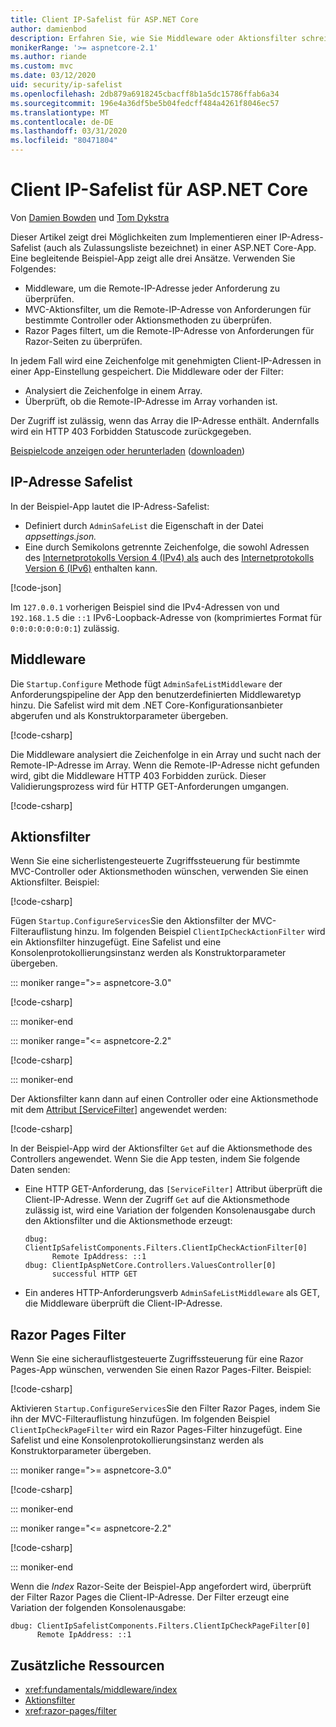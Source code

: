 ```yaml
---
title: Client IP-Safelist für ASP.NET Core
author: damienbod
description: Erfahren Sie, wie Sie Middleware oder Aktionsfilter schreiben, um Remote-IP-Adressen anhand einer Liste genehmigter IP-Adressen zu überprüfen.
monikerRange: '>= aspnetcore-2.1'
ms.author: riande
ms.custom: mvc
ms.date: 03/12/2020
uid: security/ip-safelist
ms.openlocfilehash: 2db879a6918245cbacff8b1a5dc15786ffab6a34
ms.sourcegitcommit: 196e4a36df5be5b04fedcff484a4261f8046ec57
ms.translationtype: MT
ms.contentlocale: de-DE
ms.lasthandoff: 03/31/2020
ms.locfileid: "80471804"
---
```

# <a name="client-ip-safelist-for-aspnet-core"></a>Client IP-Safelist für ASP.NET Core

Von [Damien Bowden](https://twitter.com/damien_bod) und [Tom Dykstra](https://github.com/tdykstra)
 
Dieser Artikel zeigt drei Möglichkeiten zum Implementieren einer IP-Adress-Safelist (auch als Zulassungsliste bezeichnet) in einer ASP.NET Core-App. Eine begleitende Beispiel-App zeigt alle drei Ansätze. Verwenden Sie Folgendes:

* Middleware, um die Remote-IP-Adresse jeder Anforderung zu überprüfen.
* MVC-Aktionsfilter, um die Remote-IP-Adresse von Anforderungen für bestimmte Controller oder Aktionsmethoden zu überprüfen.
* Razor Pages filtert, um die Remote-IP-Adresse von Anforderungen für Razor-Seiten zu überprüfen.

In jedem Fall wird eine Zeichenfolge mit genehmigten Client-IP-Adressen in einer App-Einstellung gespeichert. Die Middleware oder der Filter:

* Analysiert die Zeichenfolge in einem Array. 
* Überprüft, ob die Remote-IP-Adresse im Array vorhanden ist.

Der Zugriff ist zulässig, wenn das Array die IP-Adresse enthält. Andernfalls wird ein HTTP 403 Forbidden Statuscode zurückgegeben.

[Beispielcode anzeigen oder herunterladen](https://github.com/dotnet/AspNetCore.Docs/tree/master/aspnetcore/security/ip-safelist/samples) ([downloaden](xref:index#how-to-download-a-sample))

## <a name="ip-address-safelist"></a>IP-Adresse Safelist

In der Beispiel-App lautet die IP-Adress-Safelist:

* Definiert durch `AdminSafeList` die Eigenschaft in der Datei *appsettings.json.*
* Eine durch Semikolons getrennte Zeichenfolge, die sowohl Adressen des [Internetprotokolls Version 4 (IPv4) als](https://wikipedia.org/wiki/IPv4) auch des [Internetprotokolls Version 6 (IPv6)](https://wikipedia.org/wiki/IPv6) enthalten kann.

[!code-json[](ip-safelist/samples/3.x/ClientIpAspNetCore/appsettings.json?range=1-3&highlight=2)]

Im `127.0.0.1` vorherigen Beispiel sind die IPv4-Adressen von und `192.168.1.5` die `::1` IPv6-Loopback-Adresse von (komprimiertes Format für `0:0:0:0:0:0:0:1`) zulässig.

## <a name="middleware"></a>Middleware

Die `Startup.Configure` Methode fügt `AdminSafeListMiddleware` der Anforderungspipeline der App den benutzerdefinierten Middlewaretyp hinzu. Die Safelist wird mit dem .NET Core-Konfigurationsanbieter abgerufen und als Konstruktorparameter übergeben.

[!code-csharp[](ip-safelist/samples/3.x/ClientIpAspNetCore/Startup.cs?name=snippet_ConfigureAddMiddleware)]

Die Middleware analysiert die Zeichenfolge in ein Array und sucht nach der Remote-IP-Adresse im Array. Wenn die Remote-IP-Adresse nicht gefunden wird, gibt die Middleware HTTP 403 Forbidden zurück. Dieser Validierungsprozess wird für HTTP GET-Anforderungen umgangen.

[!code-csharp[](ip-safelist/samples/Shared/ClientIpSafelistComponents/Middlewares/AdminSafeListMiddleware.cs?name=snippet_ClassOnly)]

## <a name="action-filter"></a>Aktionsfilter

Wenn Sie eine sicherlistengesteuerte Zugriffssteuerung für bestimmte MVC-Controller oder Aktionsmethoden wünschen, verwenden Sie einen Aktionsfilter. Beispiel:

[!code-csharp[](ip-safelist/samples/Shared/ClientIpSafelistComponents/Filters/ClientIpCheckActionFilter.cs?name=snippet_ClassOnly)]

Fügen `Startup.ConfigureServices`Sie den Aktionsfilter der MVC-Filterauflistung hinzu. Im folgenden Beispiel `ClientIpCheckActionFilter` wird ein Aktionsfilter hinzugefügt. Eine Safelist und eine Konsolenprotokollierungsinstanz werden als Konstruktorparameter übergeben.

::: moniker range=">= aspnetcore-3.0"

[!code-csharp[](ip-safelist/samples/3.x/ClientIpAspNetCore/Startup.cs?name=snippet_ConfigureServicesActionFilter)]

::: moniker-end

::: moniker range="<= aspnetcore-2.2"

[!code-csharp[](ip-safelist/samples/2.x/ClientIpAspNetCore/Startup.cs?name=snippet_ConfigureServicesActionFilter)]

::: moniker-end

Der Aktionsfilter kann dann auf einen Controller oder eine Aktionsmethode mit dem [Attribut [ServiceFilter]](xref:Microsoft.AspNetCore.Mvc.ServiceFilterAttribute) angewendet werden:

[!code-csharp[](ip-safelist/samples/3.x/ClientIpAspNetCore/Controllers/ValuesController.cs?name=snippet_ActionFilter&highlight=1)]

In der Beispiel-App wird der Aktionsfilter `Get` auf die Aktionsmethode des Controllers angewendet. Wenn Sie die App testen, indem Sie folgende Daten senden:

* Eine HTTP GET-Anforderung, das `[ServiceFilter]` Attribut überprüft die Client-IP-Adresse. Wenn der Zugriff `Get` auf die Aktionsmethode zulässig ist, wird eine Variation der folgenden Konsolenausgabe durch den Aktionsfilter und die Aktionsmethode erzeugt:

    ```
    dbug: ClientIpSafelistComponents.Filters.ClientIpCheckActionFilter[0]
          Remote IpAddress: ::1
    dbug: ClientIpAspNetCore.Controllers.ValuesController[0]
          successful HTTP GET    
    ```

* Ein anderes HTTP-Anforderungsverb `AdminSafeListMiddleware` als GET, die Middleware überprüft die Client-IP-Adresse.

## <a name="razor-pages-filter"></a>Razor Pages Filter

Wenn Sie eine sicherauflistgesteuerte Zugriffssteuerung für eine Razor Pages-App wünschen, verwenden Sie einen Razor Pages-Filter. Beispiel:

[!code-csharp[](ip-safelist/samples/Shared/ClientIpSafelistComponents/Filters/ClientIpCheckPageFilter.cs?name=snippet_ClassOnly)]

Aktivieren `Startup.ConfigureServices`Sie den Filter Razor Pages, indem Sie ihn der MVC-Filterauflistung hinzufügen. Im folgenden Beispiel `ClientIpCheckPageFilter` wird ein Razor Pages-Filter hinzugefügt. Eine Safelist und eine Konsolenprotokollierungsinstanz werden als Konstruktorparameter übergeben.

::: moniker range=">= aspnetcore-3.0"

[!code-csharp[](ip-safelist/samples/3.x/ClientIpAspNetCore/Startup.cs?name=snippet_ConfigureServicesPageFilter)]

::: moniker-end

::: moniker range="<= aspnetcore-2.2"

[!code-csharp[](ip-safelist/samples/2.x/ClientIpAspNetCore/Startup.cs?name=snippet_ConfigureServicesPageFilter)]

::: moniker-end

Wenn die *Index* Razor-Seite der Beispiel-App angefordert wird, überprüft der Filter Razor Pages die Client-IP-Adresse. Der Filter erzeugt eine Variation der folgenden Konsolenausgabe:

```
dbug: ClientIpSafelistComponents.Filters.ClientIpCheckPageFilter[0]
      Remote IpAddress: ::1
```

## <a name="additional-resources"></a>Zusätzliche Ressourcen

* <xref:fundamentals/middleware/index>
* [Aktionsfilter](xref:mvc/controllers/filters#action-filters)
* <xref:razor-pages/filter>

